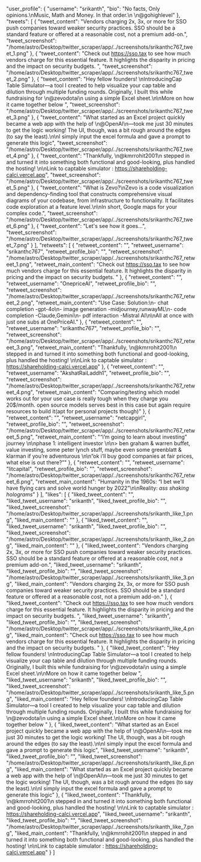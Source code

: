 
  "user_profile": {
    "username": "srikanth", 
    "bio": "No facts, Only opinions.\nMusic, Math and Money. In that order.\n \n@gohighlevel"
  }, 
  "tweets": [
    {
      "tweet_content": "Vendors charging 2x, 3x, or more for SSO push companies toward weaker security practices. SSO should be a standard feature or offered at a reasonable cost, not a premium add-on.", 
      "tweet_screenshot": "/home/astro/Desktop/twitter_scraper/app/../screenshots/srikanthc767_tweet_1.png"
    }, 
    {
      "tweet_content": "Check out https://sso.tax to see how much vendors charge for this essential feature. It highlights the disparity in pricing and the impact on security budgets. ", 
      "tweet_screenshot": "/home/astro/Desktop/twitter_scraper/app/../screenshots/srikanthc767_tweet_2.png"
    }, 
    {
      "tweet_content": "Hey fellow founders! \nIntroducingCap Table Simulator—a tool I created to help visualize your cap table and dilution through multiple funding rounds. Originally, I built this while fundraising for \n@zevodotai\n using a simple Excel sheet.\n\nMore on how it came together below ", 
      "tweet_screenshot": "/home/astro/Desktop/twitter_scraper/app/../screenshots/srikanthc767_tweet_3.png"
    }, 
    {
      "tweet_content": "What started as an Excel project quickly became a web app with the help of \n@OpenAI\n—took me just 30 minutes to get the logic working! The UI, though, was a bit rough around the edges (to say the least).\n\nI simply input the excel formula and gave a prompt to generate this logic", 
      "tweet_screenshot": "/home/astro/Desktop/twitter_scraper/app/../screenshots/srikanthc767_tweet_4.png"
    }, 
    {
      "tweet_content": "Thankfully, \n@kmrrohit2001\n stepped in and turned it into something both functional and good-looking, plus handled the hosting! \n\nLink to captable simulator : https://shareholding-calci.vercel.app", 
      "tweet_screenshot": "/home/astro/Desktop/twitter_scraper/app/../screenshots/srikanthc767_tweet_5.png"
    }, 
    {
      "tweet_content": "What is Zevo?\nZevo is a code visualization and dependency-finding tool that constructs comprehensive visual diagrams of your codebase, from infrastructure to functionality. It facilitates code exploration at a feature level.\n\nIn short, Google maps for your complex code.", 
      "tweet_screenshot": "/home/astro/Desktop/twitter_scraper/app/../screenshots/srikanthc767_tweet_6.png"
    }, 
    {
      "tweet_content": "Let's see how it goes...", 
      "tweet_screenshot": "/home/astro/Desktop/twitter_scraper/app/../screenshots/srikanthc767_tweet_7.png"
    }
  ], 
  "retweets": [
    {
      "retweet_content": "", 
      "retweet_username": "srikanthc767", 
      "retweet_profile_bio": "", 
      "retweet_screenshot": "/home/astro/Desktop/twitter_scraper/app/../screenshots/srikanthc767_retweet_1.png", 
      "retweet_main_content": "Check out https://sso.tax to see how much vendors charge for this essential feature. It highlights the disparity in pricing and the impact on security budgets. "
    }, 
    {
      "retweet_content": "", 
      "retweet_username": "OnepriceAI", 
      "retweet_profile_bio": "", 
      "retweet_screenshot": "/home/astro/Desktop/twitter_scraper/app/../screenshots/srikanthc767_retweet_2.png", 
      "retweet_main_content": "Use Case:                               Solution:\n- chat completion              -gpt-4o\n- image generation            -midjourney,runwayML\n- code completion             -Claude,Gemini\n- pdf interaction                 -Mistral AI\n\nAll at once with just one subs at OnePriceAI."
    }, 
    {
      "retweet_content": "", 
      "retweet_username": "srikanthc767", 
      "retweet_profile_bio": "", 
      "retweet_screenshot": "/home/astro/Desktop/twitter_scraper/app/../screenshots/srikanthc767_retweet_3.png", 
      "retweet_main_content": "Thankfully, \n@kmrrohit2001\n stepped in and turned it into something both functional and good-looking, plus handled the hosting! \n\nLink to captable simulator : https://shareholding-calci.vercel.app"
    }, 
    {
      "retweet_content": "", 
      "retweet_username": "AkshatRaiLaddh1", 
      "retweet_profile_bio": "", 
      "retweet_screenshot": "/home/astro/Desktop/twitter_scraper/app/../screenshots/srikanthc767_retweet_4.png", 
      "retweet_main_content": "Comparing/testing which model works out for your use case is really tough when they charge you 20$/month. open source models serves best in this case but again require resources to build it(apt for personal projects though)"
    }, 
    {
      "retweet_content": "", 
      "retweet_username": "netcapgirl", 
      "retweet_profile_bio": "", 
      "retweet_screenshot": "/home/astro/Desktop/twitter_scraper/app/../screenshots/srikanthc767_retweet_5.png", 
      "retweet_main_content": "“i’m going to learn about investing” journey \n\nphase 1: intelligent investor \n\n> ben graham & warren buffet, value investing, some peter lynch stuff, maybe even some greenblatt & klarman if you’re adventurous \n\n“ok i’ll buy good companies at fair prices, what else is out there?”"
    }, 
    {
      "retweet_content": "", 
      "retweet_username": "litcapital", 
      "retweet_profile_bio": "", 
      "retweet_screenshot": "/home/astro/Desktop/twitter_scraper/app/../screenshots/srikanthc767_retweet_6.png", 
      "retweet_main_content": "Humanity in the 1960s: “I bet we’ll have flying cars and solve world hunger by 2022”\n\nReality: *ass shaking holograms*"
    }
  ], 
  "likes": [
    {
      "liked_tweet_content": "", 
      "liked_tweet_username": "srikanth", 
      "liked_tweet_profile_bio": "", 
      "liked_tweet_screenshot": "/home/astro/Desktop/twitter_scraper/app/../screenshots/srikanth_like_1.png", 
      "liked_main_content": ""
    }, 
    {
      "liked_tweet_content": "", 
      "liked_tweet_username": "srikanth", 
      "liked_tweet_profile_bio": "", 
      "liked_tweet_screenshot": "/home/astro/Desktop/twitter_scraper/app/../screenshots/srikanth_like_2.png", 
      "liked_main_content": ""
    }, 
    {
      "liked_tweet_content": "Vendors charging 2x, 3x, or more for SSO push companies toward weaker security practices. SSO should be a standard feature or offered at a reasonable cost, not a premium add-on.", 
      "liked_tweet_username": "srikanth", 
      "liked_tweet_profile_bio": "", 
      "liked_tweet_screenshot": "/home/astro/Desktop/twitter_scraper/app/../screenshots/srikanth_like_3.png", 
      "liked_main_content": "Vendors charging 2x, 3x, or more for SSO push companies toward weaker security practices. SSO should be a standard feature or offered at a reasonable cost, not a premium add-on."
    }, 
    {
      "liked_tweet_content": "Check out https://sso.tax to see how much vendors charge for this essential feature. It highlights the disparity in pricing and the impact on security budgets. ", 
      "liked_tweet_username": "srikanth", 
      "liked_tweet_profile_bio": "", 
      "liked_tweet_screenshot": "/home/astro/Desktop/twitter_scraper/app/../screenshots/srikanth_like_4.png", 
      "liked_main_content": "Check out https://sso.tax to see how much vendors charge for this essential feature. It highlights the disparity in pricing and the impact on security budgets. "
    }, 
    {
      "liked_tweet_content": "Hey fellow founders! \nIntroducingCap Table Simulator—a tool I created to help visualize your cap table and dilution through multiple funding rounds. Originally, I built this while fundraising for \n@zevodotai\n using a simple Excel sheet.\n\nMore on how it came together below ", 
      "liked_tweet_username": "srikanth", 
      "liked_tweet_profile_bio": "", 
      "liked_tweet_screenshot": "/home/astro/Desktop/twitter_scraper/app/../screenshots/srikanth_like_5.png", 
      "liked_main_content": "Hey fellow founders! \nIntroducingCap Table Simulator—a tool I created to help visualize your cap table and dilution through multiple funding rounds. Originally, I built this while fundraising for \n@zevodotai\n using a simple Excel sheet.\n\nMore on how it came together below "
    }, 
    {
      "liked_tweet_content": "What started as an Excel project quickly became a web app with the help of \n@OpenAI\n—took me just 30 minutes to get the logic working! The UI, though, was a bit rough around the edges (to say the least).\n\nI simply input the excel formula and gave a prompt to generate this logic", 
      "liked_tweet_username": "srikanth", 
      "liked_tweet_profile_bio": "", 
      "liked_tweet_screenshot": "/home/astro/Desktop/twitter_scraper/app/../screenshots/srikanth_like_6.png", 
      "liked_main_content": "What started as an Excel project quickly became a web app with the help of \n@OpenAI\n—took me just 30 minutes to get the logic working! The UI, though, was a bit rough around the edges (to say the least).\n\nI simply input the excel formula and gave a prompt to generate this logic"
    }, 
    {
      "liked_tweet_content": "Thankfully, \n@kmrrohit2001\n stepped in and turned it into something both functional and good-looking, plus handled the hosting! \n\nLink to captable simulator : https://shareholding-calci.vercel.app", 
      "liked_tweet_username": "srikanth", 
      "liked_tweet_profile_bio": "", 
      "liked_tweet_screenshot": "/home/astro/Desktop/twitter_scraper/app/../screenshots/srikanth_like_7.png", 
      "liked_main_content": "Thankfully, \n@kmrrohit2001\n stepped in and turned it into something both functional and good-looking, plus handled the hosting! \n\nLink to captable simulator : https://shareholding-calci.vercel.app"
    }
  ]